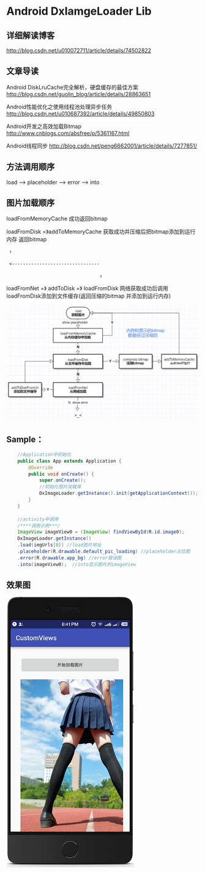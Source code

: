 # Android DxIamgeLoader Lib

## 详细解读博客
http://blog.csdn.net/u010072711/article/details/74502822

## 文章导读

Android DiskLruCache完全解析，硬盘缓存的最佳方案 http://blog.csdn.net/guolin_blog/article/details/28863651

Android性能优化之使用线程池处理异步任务 http://blog.csdn.net/u010687392/article/details/49850803

Android开发之高效加载Bitmap http://www.cnblogs.com/absfree/p/5361167.html

Android线程同步 http://blog.csdn.net/peng6662001/article/details/7277851/

## 方法调用顺序

load   -->  placeholder  -->  error  -->  	into


## 图片加载顺序

loadFromMemoryCache    成功返回bitmap

loadFromDisk  =》addToMemoryCache  获取成功并压缩后把bitmap添加到运行内存  返回bitmap

     ↑

     <--------------------------------

                                      ↑

loadFromNet  =》  addToDisk   =》 loadFromDisk   网络获取成功后调用loadFromDisk添加到文件缓存(返回压缩的bitmap 并添加到运行内存)

![Alt text](./img/flow.png)

## Sample：
``` java
    //Application中初始化
    public class App extends Application {
        @Override
        public void onCreate() {
            super.onCreate();
            //初始化图片加载库
            DxImageLoader.getInstance().init(getApplicationContext());
        }
    }

    //activity中调用
    /****调用示例***/
    ImageView imageView0 = (ImageView) findViewById(R.id.image0);
    DxImageLoader.getInstance()
    .load(imgUrls[0]) //load图片地址
    .placeholder(R.drawable.default_pic_loading) //placeholder占位图
    .error(R.drawable.app_bg) //error错误图
    .into(imageView0);  //into显示图片的imageView
```

## 效果图
![Alt text](./img/dximageloadimg.png)
